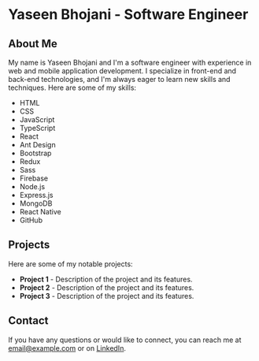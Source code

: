 # Yaseen Bhojani - Software Engineer

## About Me

My name is Yaseen Bhojani and I'm a software engineer with experience in web and mobile application development. I specialize in front-end and back-end technologies, and I'm always eager to learn new skills and techniques. Here are some of my skills:

- HTML
- CSS
- JavaScript
- TypeScript
- React
- Ant Design
- Bootstrap
- Redux
- Sass
- Firebase
- Node.js
- Express.js
- MongoDB
- React Native
- GitHub

## Projects

Here are some of my notable projects:

- **Project 1** - Description of the project and its features.
- **Project 2** - Description of the project and its features.
- **Project 3** - Description of the project and its features.

## Contact

If you have any questions or would like to connect, you can reach me at [email@example.com](mailto:email@example.com) or on [LinkedIn](https://www.linkedin.com/in/yaseen-bhojani/).
